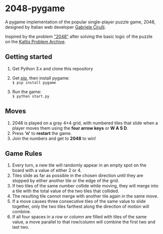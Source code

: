 # 2048-pygame
A pygame implementation of the popular single-player puzzle game, 2048, 
designed by Italian web developer [Gabriele Cirulli](https://github.com/gabrielecirulli).

Inspired by the problem ["2048"](https://open.kattis.com/problems/2048) after solving the basic logic of the puzzle on the [Kattis Problem Archive](https://open.kattis.com/problems/).

## Getting started
1. Get Python 3.x and clone this repository
2. Get [pip](https://www.makeuseof.com/tag/install-pip-for-python/), then install pygame:\
    ```$ pip install pygame```

3. Run the game:\
    ```$ python start.py```

## Moves
1. 2048 is played on a gray 4×4 grid, with numbered tiles that slide when a player moves them using the **four arrow keys** or **W A S D**.
2. Press **'n'** to **restart** the game.
3. Join the numbers and get to **2048** to win!

## Game Rules
1. Every turn, a new tile will randomly appear in an empty spot on the board with a value of either 2 or 4.
2. Tiles slide as far as possible in the chosen direction until they are stopped by either another tile or the edge of the grid. 
3. If two tiles of the same number collide while moving, they will merge into a tile with the total value of the two tiles that collided.
4. The resulting tile cannot merge with another tile again in the same move. 
5. If a move causes three consecutive tiles of the same value to slide together, only the two tiles farthest along the direction of motion will combine. 
6. If all four spaces in a row or column are filled with tiles of the same value, a move parallel to that row/column will combine the first two and last two.
